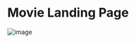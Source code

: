 # Movie Landing Page

![image](https://user-images.githubusercontent.com/70308228/226382512-d09a707b-594d-4e8e-9130-8276c7544278.png)

